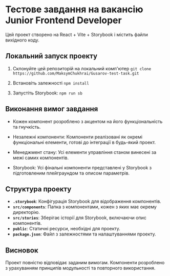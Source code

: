 # Тестове завдання на вакансію Junior Frontend Developer

Цей проект створено на React + Vite + Storybook і містить файли вихідного коду.

## Локальний запуск проекту
1. Склонуйте цей репозиторій на локальний комп'ютер `git clone https://github.com/MaksymChukhrai/Gusarov-test-task.git`

2. Встановіть залежності `npm install`

3. Запустіть Storybook: `npm run sb`


## Виконання вимог завдання
- Кожен компонент розроблено з акцентом на його функціональність та гнучкість.

- Незалежні компоненти: Компоненти реалізовані як окремі функціональні елементи, готові до інтеграції в будь-який проект.

- Менеджмент стану: Усі елементи управління станом винесені за межі самих компонентів.

- Storybook: Усі фінальні компоненти представлені у Storybook з підготовленим плейграундом та описом параметрів.

## Структура проекту

- **`.storybook`**: Конфігурація Storybook для відображення компонентів.
- **`src/components`**: Папка з компонентами, кожен з яких має окрему директорію.
- **`src/stories`**: Зберігає історії для Storybook, включаючи опис компонентів.
- **`public`**: Статичні ресурси, необхідні для проекту.
- **`package.json`**: Файл з залежностями та налаштуваннями проекту.

## Висновок
Проект повністю відповідає заданим вимогам. Компоненти розроблено з урахуванням принципів модульності та повторного використання. 

